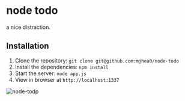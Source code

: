 # node todo

a nice distraction.

## Installation

1. Clone the repository: `git clone git@github.com:mjhea0/node-todo`
2. Install the dependencies: `npm install`
3. Start the server: `node app.js`
4. View in browser at `http://localhost:1337`

![node-todp]()
